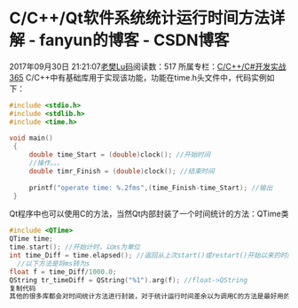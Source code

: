 # C/C++/Qt软件系统统计运行时间方法详解 - fanyun的博客 - CSDN博客
2017年09月30日 21:21:07[老樊Lu码](https://me.csdn.net/fanyun_01)阅读数：517
所属专栏：[C/C++/C#开发实战365](https://blog.csdn.net/column/details/c-plus-plus-01.html)
C/C++中有基础库用于实现该功能，功能在time.h头文件中，代码实例如下：
```cpp
#include <stdio.h>
#include <stdlib.h>
#include <time.h>
 
void main()
 {
     double time_Start = (double)clock(); //开始时间
     //操作。。。
     double timr_Finish = (double)clock(); //结束时间
 
     printf("operate time: %.2fms",(time_Finish-time_Start); //输出
 }
```
Qt程序中也可以使用C的方法，当然Qt内部封装了一个时间统计的方法：QTime类
```cpp
#include <QTime>
QTime time;
time.start(); //开始计时，以ms为单位
int time_Diff = time.elapsed(); //返回从上次start()或restart()开始以来的时间差，单位ms
  //以下方法是将ms转为s
float f = time_Diff/1000.0;
QString tr_timeDiff = QString("%1").arg(f); //float->QString
复制代码
其他的很多库都会对时间统计方法进行封装，对于统计运行时间差余以为调用C的方法是最好用的
```
